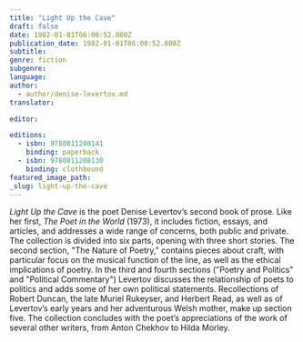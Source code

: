```yaml
---
title: "Light Up the Cave"
draft: false
date: 1982-01-01T06:00:52.000Z
publication_date: 1982-01-01T06:00:52.000Z
subtitle:
genre: fiction
subgenre:
language:
author:
  - author/denise-levertov.md
translator:

editor:

editions:
  - isbn: 9780811208141
    binding: paperback
  - isbn: 9780811208130
    binding: clothbound
featured_image_path:
_slug: light-up-the-cave
---
```


_Light Up the Cave_ is the poet Denise Levertov’s second book of prose. Like her first, _The Poet in the World_ (1973), it includes fiction, essays, and articles, and addresses a wide range of concerns, both public and private. The collection is divided into six parts, opening with three short stories. The second section, "The Nature of Poetry," contains pieces about craft, with particular focus on the musical function of the line, as well as the ethical implications of poetry. In the third and fourth sections ("Poetry and Politics" and "Political Commentary") Levertov discusses the relationship of poets to politics and adds some of her own political statements. Recollections of Robert Duncan, the late Muriel Rukeyser, and Herbert Read, as well as of Levertov’s early years and her adventurous Welsh mother, make up section five. The collection concludes with the poet’s appreciations of the work of several other writers, from Anton Chekhov to Hilda Morley.

